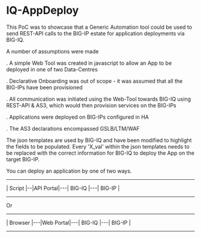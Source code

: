 # IQ-AppDeploy
This PoC was to showcase that a Generic Automation tool could be used to send REST-API calls to the BIG-IP estate for application deployments via BIG-IQ.

A number of assumptions were made

. A simple Web Tool was created in javascript to allow an App to be deployed in one of two Data-Centres

. Declarative Onboarding was out of scope - it was assumed that all the BIG-IPs have been provisioned

. All communication was initiated using the Web-Tool towards BIG-IQ using REST-API & AS3, which would then provision services on the BIG-IPs

. Applications were deployed on BIG-IPs configured in HA

. The AS3 declarations encompassed GSLB/LTM/WAF

The json templates are used by BIG-IQ and have been modified to highlight the fields to be populated. Every 'X_val' within the json templates needs to be replaced with the correct information for BIG-IQ to deploy the App on the target BIG-IP.

You can deploy an application by one of two ways.

 --------    ----------     --------     --------
| Script |--|API Portal|---| BIG-IQ |---| BIG-IP |
 --------    ----------     --------     --------
Or
 ---------     ----------     --------     --------
| Browser |---|Web Portal|---| BIG-IQ |---| BIG-IP |
 ---------     ----------     --------     --------



 
